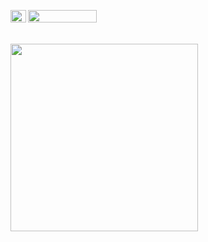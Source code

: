 <p align="left">
	&nbsp; &nbsp; &nbsp; &nbsp;
	<img alt="#474342" src="https://via.placeholder.com/15/FFFF00/000000?text=+" width="25" height="20" />
	<img src="https://komarev.com/ghpvc/?username=monolit&style=flat-square" width="110" height="20" ><br><br>
</p>
<p align="left">
	&nbsp; &nbsp; &nbsp; &nbsp;
	<img align="center" width="300" src="https://github-readme-stats.vercel.app/api?username=monolit&show_icons=true">	
</p>

